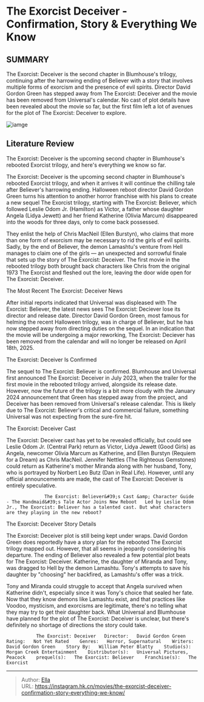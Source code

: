# The Exorcist Deceiver - Confirmation, Story &amp; Everything We Know


## SUMMARY 



  The Exorcist: Deceiver is the second chapter in Blumhouse&#39;s trilogy, continuing after the harrowing ending of Believer with a story that involves multiple forms of exorcism and the presence of evil spirits.   Director David Gordon Green has stepped away from The Exorcist: Deceiver and the movie has been removed from Universal&#39;s calendar.   No cast of plot details have been revealed about the movie so far, but the first film left a lot of avenues for the plot of The Exorcist: Deceiver to explore.  

![iamge](https://static1.srcdn.com/wordpress/wp-content/uploads/2023/07/the-exorcist_-deceiver-cast-story-release-date-hub.jpg)

## Literature Review

The Exorcist: Deceiver is the upcoming second chapter in Blumhouse&#39;s rebooted Exorcist trilogy, and here&#39;s everything we know so far.




The Exorcist: Deceiver is the upcoming second chapter in Blumhouse&#39;s rebooted Exorcist trilogy, and when it arrives it will continue the chilling tale after Believer&#39;s harrowing ending. Halloween reboot director David Gordon Green turns his attention to another horror franchise with his plans to create a new sequel The Exorcist trilogy, starting with The Exorcist: Believer, which followed Leslie Odom Jr. (Hamilton) as Victor, a father whose daughter Angela (Lidya Jewett) and her friend Katherine (Olivia Marcum) disappeared into the woods for three days, only to come back possessed.




They enlist the help of Chris MacNeil (Ellen Burstyn), who claims that more than one form of exorcism may be necessary to rid the girls of evil spirits. Sadly, by the end of Believer, the demon Lamashtu&#39;s venture from Hell manages to claim one of the girls — an unexpected and sorrowful finale that sets up the story of The Exorcist: Deceiver. The first movie in the rebooted trilogy both brought back characters like Chris from the original 1973 The Exorcist and fleshed out the lore, leaving the door wide open for The Exorcist: Deceiver.


 The Most Recent The Exorcist: Deceiver News 
          

After initial reports indicated that Universal was displeased with The Exorcist: Believer, the latest news sees The Exorcist: Deciever lose its director and release date. Director David Gordon Green, most famous for helming the recent Halloween trilogy, was in charge of Believer, but he has now stepped away from directing duties on the sequel. In an indication that the movie will be undergoing a major reworking, The Exorcist: Deciever has been removed from the calendar and will no longer be released on April 18th, 2025. 






 The Exorcist: Deceiver Is Confirmed 
          

The sequel to The Exorcist: Believer is confirmed. Blumhouse and Universal first announced The Exorcist: Deceiver in July 2023, when the trailer for the first movie in the rebooted trilogy arrived, alongside its release date. However, now the future of the trilogy is a bit more cloudy with the January 2024 announcement that Green has stepped away from the project, and Deceiver has been removed from Universal&#39;s release calendar. This is likely due to The Exorcist: Believer&#39;s critical and commercial failure, something Universal was not expecting from the sure-fire hit.



 The Exorcist: Deceiver Cast 
          




The Exorcist: Deceiver cast has yet to be revealed officially, but could see Leslie Odom Jr. (Central Park) return as Victor, Lidya Jewett (Good Girls) as Angela, newcomer Olivia Marcum as Katherine, and Ellen Burstyn (Requiem for a Dream) as Chris MacNeil. Jennifer Nettles (The Righteous Gemstones) could return as Katherine&#39;s mother Miranda along with her husband, Tony, who is portrayed by Norbert Leo Butz (Dan in Real Life). However, until any official announcements are made, the cast of The Exorcist: Deceiver is entirely speculative.

                  The Exorcist: Believer&#39;s Cast &amp; Character Guide - The Handmaid&#39;s Tale Actor Joins New Reboot   Led by Leslie Odom Jr., The Exorcist: Believer has a talented cast. But what characters are they playing in the new reboot?   



 The Exorcist: Deceiver Story Details 
          




The Exorcist: Deceiver plot is still being kept under wraps. David Gordon Green does reportedly have a story plan for the rebooted The Exorcist trilogy mapped out. However, that all seems in jeopardy considering his departure. The ending of Believer also revealed a few potential plot beats for The Exorcist: Deceiver. Katherine, the daughter of Miranda and Tony, was dragged to Hell by the demon Lamashtu. Tony&#39;s attempts to save his daughter by &#34;choosing&#34; her backfired, as Lamashtu&#39;s offer was a trick. 

Tony and Miranda could struggle to accept that Angela survived when Katherine didn&#39;t, especially since it was Tony&#39;s choice that sealed her fate. Now that they know demons like Lamashtu exist, and that practices like Voodoo, mysticism, and exorcisms are legitimate, there&#39;s no telling what they may try to get their daughter back. What Universal and Blumhouse have planned for the plot of The Exorcist: Deceiver is unclear, but there&#39;s definitely no shortage of directions the story could take.




               The Exorcist: Deceiver   Director:   David Gordon Green    Rating:   Not Yet Rated    Genres:   Horror, Supernatural    Writers:   David Gordon Green    Story By:   William Peter Blatty    Studio(s):   Morgan Creek Entertainment    Distributor(s):   Universal Pictures, Peacock    prequel(s):   The Exorcist: Believer    Franchise(s):   The Exorcist      

---

> Author: [Ella](https://instagram.hk.cn/)  
> URL: https://instagram.hk.cn/movies/the-exorcist-deceiver-confirmation-story-everything-we-know/  

